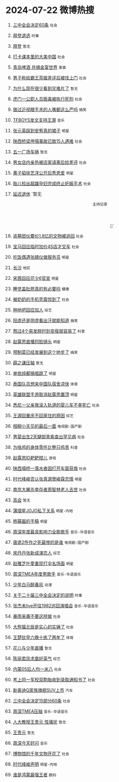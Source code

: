 # 2024-07-22 微博热搜 
1. [三中全会决定60条](https://m.weibo.cn/search?containerid=100103type%3D1%26t%3D10%26q%3D%23%E4%B8%89%E4%B8%AD%E5%85%A8%E4%BC%9A%E5%86%B3%E5%AE%9A60%E6%9D%A1%23&stream_entry_id=51&isnewpage=1&extparam=seat%3D1%26filter_type%3Drealtimehot%26stream_entry_id%3D51%26c_type%3D51%26pos%3D0%26q%3D%2523%25E4%25B8%2589%25E4%25B8%25AD%25E5%2585%25A8%25E4%25BC%259A%25E5%2586%25B3%25E5%25AE%259A60%25E6%259D%25A1%2523%26cate%3D10103%26dgr%3D0%26display_time%3D1721586585%26pre_seqid%3D1721586585381023765125) `社会` 

2. [拜登退选](https://m.weibo.cn/search?containerid=100103type%3D1%26t%3D10%26q%3D%23%E6%8B%9C%E7%99%BB%E9%80%80%E9%80%89%23&stream_entry_id=31&isnewpage=1&extparam=seat%3D1%26stream_entry_id%3D31%26dgr%3D0%26pos%3D0%26band_rank%3D1%26filter_type%3Drealtimehot%26realpos%3D1%26c_type%3D31%26flag%3D1%26lcate%3D5001%26cate%3D5001%26q%3D%2523%25E6%258B%259C%25E7%2599%25BB%25E9%2580%2580%25E9%2580%2589%2523%26display_time%3D1721586585%26pre_seqid%3D1721586585381023765125) `时事` 

3. [拜登](https://m.weibo.cn/search?containerid=100103type%3D1%26t%3D10%26q%3D%E6%8B%9C%E7%99%BB&stream_entry_id=31&isnewpage=1&extparam=seat%3D1%26stream_entry_id%3D31%26dgr%3D0%26pos%3D1%26band_rank%3D2%26filter_type%3Drealtimehot%26realpos%3D2%26c_type%3D31%26flag%3D1%26lcate%3D5001%26cate%3D5001%26q%3D%25E6%258B%259C%25E7%2599%25BB%26display_time%3D1721586585%26pre_seqid%3D1721586585381023765125) `暂无` 

4. [打卡课本里的大美中国](https://m.weibo.cn/search?containerid=100103type%3D1%26t%3D10%26q%3D%23%E6%89%93%E5%8D%A1%E8%AF%BE%E6%9C%AC%E9%87%8C%E7%9A%84%E5%A4%A7%E7%BE%8E%E4%B8%AD%E5%9B%BD%23&stream_entry_id=31&isnewpage=1&extparam=seat%3D1%26stream_entry_id%3D31%26dgr%3D0%26pos%3D2%26band_rank%3D3%26filter_type%3Drealtimehot%26realpos%3D3%26c_type%3D31%26flag%3D0%26lcate%3D5001%26cate%3D5001%26q%3D%2523%25E6%2589%2593%25E5%258D%25A1%25E8%25AF%25BE%25E6%259C%25AC%25E9%2587%258C%25E7%259A%2584%25E5%25A4%25A7%25E7%25BE%258E%25E4%25B8%25AD%25E5%259B%25BD%2523%26display_time%3D1721586585%26pre_seqid%3D1721586585381023765125) `社会` 

5. [青岛啤酒 共摘金宴世界](https://m.weibo.cn/search?containerid=100103type%3D1%26t%3D10%26q%3D%23%E9%9D%92%E5%B2%9B%E5%95%A4%E9%85%92+%E5%85%B1%E6%91%98%E9%87%91%E5%AE%B4%E4%B8%96%E7%95%8C%23&stream_entry_id=31&isnewpage=1&extparam=seat%3D1%26stream_entry_id%3D31%26dgr%3D0%26pos%3D3%26adid%3D246624%26band_rank%3D4%26filter_type%3Drealtimehot%26q%3D%2523%25E9%259D%2592%25E5%25B2%259B%25E5%2595%25A4%25E9%2585%2592%2520%25E5%2585%25B1%25E6%2591%2598%25E9%2587%2591%25E5%25AE%25B4%25E4%25B8%2596%25E7%2595%258C%2523%26is_ad_pos%3D1%26topic_ad%3D1%26lcate%3D5001%26cate%3D5001%26c_type%3D31%26display_time%3D1721586585%26pre_seqid%3D1721586585381023765125) `美食` 

6. [男子称给霸王茶姬差评后被找上门](https://m.weibo.cn/search?containerid=100103type%3D1%26t%3D10%26q%3D%23%E7%94%B7%E5%AD%90%E7%A7%B0%E7%BB%99%E9%9C%B8%E7%8E%8B%E8%8C%B6%E5%A7%AC%E5%B7%AE%E8%AF%84%E5%90%8E%E8%A2%AB%E6%89%BE%E4%B8%8A%E9%97%A8%23&stream_entry_id=31&isnewpage=1&extparam=seat%3D1%26stream_entry_id%3D31%26dgr%3D0%26pos%3D4%26band_rank%3D4%26filter_type%3Drealtimehot%26realpos%3D4%26c_type%3D31%26flag%3D1%26lcate%3D5001%26cate%3D5001%26q%3D%2523%25E7%2594%25B7%25E5%25AD%2590%25E7%25A7%25B0%25E7%25BB%2599%25E9%259C%25B8%25E7%258E%258B%25E8%258C%25B6%25E5%25A7%25AC%25E5%25B7%25AE%25E8%25AF%2584%25E5%2590%258E%25E8%25A2%25AB%25E6%2589%25BE%25E4%25B8%258A%25E9%2597%25A8%2523%26display_time%3D1721586585%26pre_seqid%3D1721586585381023765125) `社会` 

7. [为什么现在很少看到灾难片了](https://m.weibo.cn/search?containerid=100103type%3D1%26t%3D10%26q%3D%E4%B8%BA%E4%BB%80%E4%B9%88%E7%8E%B0%E5%9C%A8%E5%BE%88%E5%B0%91%E7%9C%8B%E5%88%B0%E7%81%BE%E9%9A%BE%E7%89%87%E4%BA%86&stream_entry_id=31&isnewpage=1&extparam=seat%3D1%26stream_entry_id%3D31%26dgr%3D0%26pos%3D5%26band_rank%3D5%26filter_type%3Drealtimehot%26realpos%3D5%26c_type%3D31%26flag%3D2%26lcate%3D5001%26cate%3D5001%26q%3D%25E4%25B8%25BA%25E4%25BB%2580%25E4%25B9%2588%25E7%258E%25B0%25E5%259C%25A8%25E5%25BE%2588%25E5%25B0%2591%25E7%259C%258B%25E5%2588%25B0%25E7%2581%25BE%25E9%259A%25BE%25E7%2589%2587%25E4%25BA%2586%26display_time%3D1721586585%26pre_seqid%3D1721586585381023765125) `暂无` 

8. [虎门一公职人员贩毒被执行死刑](https://m.weibo.cn/search?containerid=100103type%3D1%26t%3D10%26q%3D%23%E8%99%8E%E9%97%A8%E4%B8%80%E5%85%AC%E8%81%8C%E4%BA%BA%E5%91%98%E8%B4%A9%E6%AF%92%E8%A2%AB%E6%89%A7%E8%A1%8C%E6%AD%BB%E5%88%91%23&stream_entry_id=31&isnewpage=1&extparam=seat%3D1%26stream_entry_id%3D31%26dgr%3D0%26pos%3D6%26band_rank%3D6%26filter_type%3Drealtimehot%26realpos%3D6%26c_type%3D31%26flag%3D0%26lcate%3D5001%26cate%3D5001%26q%3D%2523%25E8%2599%258E%25E9%2597%25A8%25E4%25B8%2580%25E5%2585%25AC%25E8%2581%258C%25E4%25BA%25BA%25E5%2591%2598%25E8%25B4%25A9%25E6%25AF%2592%25E8%25A2%25AB%25E6%2589%25A7%25E8%25A1%258C%25E6%25AD%25BB%25E5%2588%2591%2523%26display_time%3D1721586585%26pre_seqid%3D1721586585381023765125) `社会` 

9. [做过近视眼手术的人嘴都这么严吗](https://m.weibo.cn/search?containerid=100103type%3D1%26t%3D10%26q%3D%23%E5%81%9A%E8%BF%87%E8%BF%91%E8%A7%86%E7%9C%BC%E6%89%8B%E6%9C%AF%E7%9A%84%E4%BA%BA%E5%98%B4%E9%83%BD%E8%BF%99%E4%B9%88%E4%B8%A5%E5%90%97%23&stream_entry_id=31&isnewpage=1&extparam=seat%3D1%26stream_entry_id%3D31%26dgr%3D0%26pos%3D7%26band_rank%3D7%26filter_type%3Drealtimehot%26realpos%3D7%26c_type%3D31%26flag%3D0%26lcate%3D5001%26cate%3D5001%26q%3D%2523%25E5%2581%259A%25E8%25BF%2587%25E8%25BF%2591%25E8%25A7%2586%25E7%259C%25BC%25E6%2589%258B%25E6%259C%25AF%25E7%259A%2584%25E4%25BA%25BA%25E5%2598%25B4%25E9%2583%25BD%25E8%25BF%2599%25E4%25B9%2588%25E4%25B8%25A5%25E5%2590%2597%2523%26display_time%3D1721586585%26pre_seqid%3D1721586585381023765125) `搞笑` 

10. [TFBOYS发文支持王源](https://m.weibo.cn/search?containerid=100103type%3D1%26t%3D10%26q%3D%23TFBOYS%E5%8F%91%E6%96%87%E6%94%AF%E6%8C%81%E7%8E%8B%E6%BA%90%23&stream_entry_id=31&isnewpage=1&extparam=seat%3D1%26stream_entry_id%3D31%26dgr%3D0%26pos%3D8%26band_rank%3D8%26filter_type%3Drealtimehot%26realpos%3D8%26c_type%3D31%26flag%3D0%26lcate%3D5001%26cate%3D5001%26q%3D%2523TFBOYS%25E5%258F%2591%25E6%2596%2587%25E6%2594%25AF%25E6%258C%2581%25E7%258E%258B%25E6%25BA%2590%2523%26display_time%3D1721586585%26pre_seqid%3D1721586585381023765125) `音乐` 

11. [张元英踩到安宥真的裙子](https://m.weibo.cn/search?containerid=100103type%3D1%26t%3D10%26q%3D%23%E5%BC%A0%E5%85%83%E8%8B%B1%E8%B8%A9%E5%88%B0%E5%AE%89%E5%AE%A5%E7%9C%9F%E7%9A%84%E8%A3%99%E5%AD%90%23&stream_entry_id=31&isnewpage=1&extparam=seat%3D1%26stream_entry_id%3D31%26dgr%3D0%26pos%3D9%26band_rank%3D9%26filter_type%3Drealtimehot%26realpos%3D9%26c_type%3D31%26flag%3D0%26lcate%3D5001%26cate%3D5001%26q%3D%2523%25E5%25BC%25A0%25E5%2585%2583%25E8%258B%25B1%25E8%25B8%25A9%25E5%2588%25B0%25E5%25AE%2589%25E5%25AE%25A5%25E7%259C%259F%25E7%259A%2584%25E8%25A3%2599%25E5%25AD%2590%2523%26display_time%3D1721586585%26pre_seqid%3D1721586585381023765125) `明星` 

12. [陕西桥梁垮塌事故已致15人遇难](https://m.weibo.cn/search?containerid=100103type%3D1%26t%3D10%26q%3D%23%E9%99%95%E8%A5%BF%E6%A1%A5%E6%A2%81%E5%9E%AE%E5%A1%8C%E4%BA%8B%E6%95%85%E5%B7%B2%E8%87%B415%E4%BA%BA%E9%81%87%E9%9A%BE%23&stream_entry_id=31&isnewpage=1&extparam=seat%3D1%26stream_entry_id%3D31%26dgr%3D0%26pos%3D10%26band_rank%3D10%26filter_type%3Drealtimehot%26realpos%3D10%26c_type%3D31%26flag%3D0%26lcate%3D5001%26cate%3D5001%26q%3D%2523%25E9%2599%2595%25E8%25A5%25BF%25E6%25A1%25A5%25E6%25A2%2581%25E5%259E%25AE%25E5%25A1%258C%25E4%25BA%258B%25E6%2595%2585%25E5%25B7%25B2%25E8%2587%25B415%25E4%25BA%25BA%25E9%2581%2587%25E9%259A%25BE%2523%26display_time%3D1721586585%26pre_seqid%3D1721586585381023765125) `社会` 

13. [五一广场车祸](https://m.weibo.cn/search?containerid=100103type%3D1%26t%3D10%26q%3D%23%E4%BA%94%E4%B8%80%E5%B9%BF%E5%9C%BA%E8%BD%A6%E7%A5%B8%23&stream_entry_id=31&isnewpage=1&extparam=seat%3D1%26stream_entry_id%3D31%26dgr%3D0%26pos%3D11%26band_rank%3D11%26filter_type%3Drealtimehot%26realpos%3D11%26c_type%3D31%26flag%3D2%26lcate%3D5001%26cate%3D5001%26q%3D%2523%25E4%25BA%2594%25E4%25B8%2580%25E5%25B9%25BF%25E5%259C%25BA%25E8%25BD%25A6%25E7%25A5%25B8%2523%26display_time%3D1721586585%26pre_seqid%3D1721586585381023765125) `暂无` 

14. [男女店内亲热被店家请离后给差评](https://m.weibo.cn/search?containerid=100103type%3D1%26t%3D10%26q%3D%23%E7%94%B7%E5%A5%B3%E5%BA%97%E5%86%85%E4%BA%B2%E7%83%AD%E8%A2%AB%E5%BA%97%E5%AE%B6%E8%AF%B7%E7%A6%BB%E5%90%8E%E7%BB%99%E5%B7%AE%E8%AF%84%23&stream_entry_id=31&isnewpage=1&extparam=seat%3D1%26stream_entry_id%3D31%26dgr%3D0%26pos%3D12%26band_rank%3D12%26filter_type%3Drealtimehot%26realpos%3D12%26c_type%3D31%26flag%3D0%26lcate%3D5001%26cate%3D5001%26q%3D%2523%25E7%2594%25B7%25E5%25A5%25B3%25E5%25BA%2597%25E5%2586%2585%25E4%25BA%25B2%25E7%2583%25AD%25E8%25A2%25AB%25E5%25BA%2597%25E5%25AE%25B6%25E8%25AF%25B7%25E7%25A6%25BB%25E5%2590%258E%25E7%25BB%2599%25E5%25B7%25AE%25E8%25AF%2584%2523%26display_time%3D1721586585%26pre_seqid%3D1721586585381023765125) `社会` 

15. [黄子韬徐艺洋公开后秀恩爱](https://m.weibo.cn/search?containerid=100103type%3D1%26t%3D10%26q%3D%23%E9%BB%84%E5%AD%90%E9%9F%AC%E5%BE%90%E8%89%BA%E6%B4%8B%E5%85%AC%E5%BC%80%E5%90%8E%E7%A7%80%E6%81%A9%E7%88%B1%23&stream_entry_id=31&isnewpage=1&extparam=seat%3D1%26stream_entry_id%3D31%26dgr%3D0%26pos%3D13%26band_rank%3D13%26filter_type%3Drealtimehot%26realpos%3D13%26c_type%3D31%26flag%3D2%26lcate%3D5001%26cate%3D5001%26q%3D%2523%25E9%25BB%2584%25E5%25AD%2590%25E9%259F%25AC%25E5%25BE%2590%25E8%2589%25BA%25E6%25B4%258B%25E5%2585%25AC%25E5%25BC%2580%25E5%2590%258E%25E7%25A7%2580%25E6%2581%25A9%25E7%2588%25B1%2523%26display_time%3D1721586585%26pre_seqid%3D1721586585381023765125) `明星` 

16. [胎儿检出超雄孕妇完成终止妊娠手术](https://m.weibo.cn/search?containerid=100103type%3D1%26t%3D10%26q%3D%23%E8%83%8E%E5%84%BF%E6%A3%80%E5%87%BA%E8%B6%85%E9%9B%84%E5%AD%95%E5%A6%87%E5%AE%8C%E6%88%90%E7%BB%88%E6%AD%A2%E5%A6%8A%E5%A8%A0%E6%89%8B%E6%9C%AF%23&stream_entry_id=31&isnewpage=1&extparam=seat%3D1%26stream_entry_id%3D31%26dgr%3D0%26pos%3D14%26band_rank%3D14%26filter_type%3Drealtimehot%26realpos%3D14%26c_type%3D31%26flag%3D0%26lcate%3D5001%26cate%3D5001%26q%3D%2523%25E8%2583%258E%25E5%2584%25BF%25E6%25A3%2580%25E5%2587%25BA%25E8%25B6%2585%25E9%259B%2584%25E5%25AD%2595%25E5%25A6%2587%25E5%25AE%258C%25E6%2588%2590%25E7%25BB%2588%25E6%25AD%25A2%25E5%25A6%258A%25E5%25A8%25A0%25E6%2589%258B%25E6%259C%25AF%2523%26display_time%3D1721586585%26pre_seqid%3D1721586585381023765125) `社会` 

17. [延迟退休](https://m.weibo.cn/search?containerid=100103type%3D1%26t%3D10%26q%3D%E5%BB%B6%E8%BF%9F%E9%80%80%E4%BC%91&stream_entry_id=31&isnewpage=1&extparam=seat%3D1%26stream_entry_id%3D31%26dgr%3D0%26pos%3D15%26band_rank%3D15%26filter_type%3Drealtimehot%26realpos%3D15%26c_type%3D31%26flag%3D0%26lcate%3D5001%26cate%3D5001%26q%3D%25E5%25BB%25B6%25E8%25BF%259F%25E9%2580%2580%25E4%25BC%2591%26display_time%3D1721586585%26pre_seqid%3D1721586585381023765125) `暂无
                                    
                                                        
                                            主持记录
                        
                                                    
                        
                        
                                                    ` 

18. [盗墓团伙要价1.8亿的文物被追回](https://m.weibo.cn/search?containerid=100103type%3D1%26t%3D10%26q%3D%23%E7%9B%97%E5%A2%93%E5%9B%A2%E4%BC%99%E8%A6%81%E4%BB%B71.8%E4%BA%BF%E7%9A%84%E6%96%87%E7%89%A9%E8%A2%AB%E8%BF%BD%E5%9B%9E%23&stream_entry_id=31&isnewpage=1&extparam=seat%3D1%26stream_entry_id%3D31%26dgr%3D0%26pos%3D16%26band_rank%3D16%26filter_type%3Drealtimehot%26realpos%3D16%26c_type%3D31%26flag%3D0%26lcate%3D5001%26cate%3D5001%26q%3D%2523%25E7%259B%2597%25E5%25A2%2593%25E5%259B%25A2%25E4%25BC%2599%25E8%25A6%2581%25E4%25BB%25B71.8%25E4%25BA%25BF%25E7%259A%2584%25E6%2596%2587%25E7%2589%25A9%25E8%25A2%25AB%25E8%25BF%25BD%25E5%259B%259E%2523%26display_time%3D1721586585%26pre_seqid%3D1721586585381023765125) `社会` 

19. [宝马回应临时加价4S店才交车](https://m.weibo.cn/search?containerid=100103type%3D1%26t%3D10%26q%3D%23%E5%AE%9D%E9%A9%AC%E5%9B%9E%E5%BA%94%E4%B8%B4%E6%97%B6%E5%8A%A0%E4%BB%B74S%E5%BA%97%E6%89%8D%E4%BA%A4%E8%BD%A6%23&stream_entry_id=31&isnewpage=1&extparam=seat%3D1%26stream_entry_id%3D31%26dgr%3D0%26pos%3D17%26band_rank%3D17%26filter_type%3Drealtimehot%26realpos%3D17%26c_type%3D31%26flag%3D0%26lcate%3D5001%26cate%3D5001%26q%3D%2523%25E5%25AE%259D%25E9%25A9%25AC%25E5%259B%259E%25E5%25BA%2594%25E4%25B8%25B4%25E6%2597%25B6%25E5%258A%25A0%25E4%25BB%25B74S%25E5%25BA%2597%25E6%2589%258D%25E4%25BA%25A4%25E8%25BD%25A6%2523%26display_time%3D1721586585%26pre_seqid%3D1721586585381023765125) `社会` 

20. [吃饭偶遇张婧仪做服务员](https://m.weibo.cn/search?containerid=100103type%3D1%26t%3D10%26q%3D%23%E5%90%83%E9%A5%AD%E5%81%B6%E9%81%87%E5%BC%A0%E5%A9%A7%E4%BB%AA%E5%81%9A%E6%9C%8D%E5%8A%A1%E5%91%98%23&stream_entry_id=31&isnewpage=1&extparam=seat%3D1%26stream_entry_id%3D31%26dgr%3D0%26pos%3D18%26band_rank%3D18%26filter_type%3Drealtimehot%26realpos%3D18%26c_type%3D31%26flag%3D0%26lcate%3D5001%26cate%3D5001%26q%3D%2523%25E5%2590%2583%25E9%25A5%25AD%25E5%2581%25B6%25E9%2581%2587%25E5%25BC%25A0%25E5%25A9%25A7%25E4%25BB%25AA%25E5%2581%259A%25E6%259C%258D%25E5%258A%25A1%25E5%2591%2598%2523%26display_time%3D1721586585%26pre_seqid%3D1721586585381023765125) `明星` 

21. [长沙](https://m.weibo.cn/search?containerid=100103type%3D1%26t%3D10%26q%3D%E9%95%BF%E6%B2%99&stream_entry_id=31&isnewpage=1&extparam=seat%3D1%26stream_entry_id%3D31%26dgr%3D0%26pos%3D19%26band_rank%3D19%26filter_type%3Drealtimehot%26realpos%3D19%26c_type%3D31%26flag%3D0%26lcate%3D5001%26cate%3D5001%26q%3D%25E9%2595%25BF%25E6%25B2%2599%26display_time%3D1721586585%26pre_seqid%3D1721586585381023765125) `地区` 

22. [宋茜回应花少6官宣](https://m.weibo.cn/search?containerid=100103type%3D1%26t%3D10%26q%3D%23%E5%AE%8B%E8%8C%9C%E5%9B%9E%E5%BA%94%E8%8A%B1%E5%B0%916%E5%AE%98%E5%AE%A3%23&stream_entry_id=31&isnewpage=1&extparam=seat%3D1%26stream_entry_id%3D31%26dgr%3D0%26pos%3D20%26band_rank%3D20%26filter_type%3Drealtimehot%26realpos%3D20%26c_type%3D31%26flag%3D1%26lcate%3D5001%26cate%3D5001%26q%3D%2523%25E5%25AE%258B%25E8%258C%259C%25E5%259B%259E%25E5%25BA%2594%25E8%258A%25B1%25E5%25B0%25916%25E5%25AE%2598%25E5%25AE%25A3%2523%26display_time%3D1721586585%26pre_seqid%3D1721586585381023765125) `明星` 

23. [睡觉盖肚脐真的有必要吗](https://m.weibo.cn/search?containerid=100103type%3D1%26t%3D10%26q%3D%23%E7%9D%A1%E8%A7%89%E7%9B%96%E8%82%9A%E8%84%90%E7%9C%9F%E7%9A%84%E6%9C%89%E5%BF%85%E8%A6%81%E5%90%97%23&stream_entry_id=31&isnewpage=1&extparam=seat%3D1%26stream_entry_id%3D31%26dgr%3D0%26pos%3D21%26band_rank%3D21%26filter_type%3Drealtimehot%26realpos%3D21%26c_type%3D31%26flag%3D1%26lcate%3D5001%26cate%3D5001%26q%3D%2523%25E7%259D%25A1%25E8%25A7%2589%25E7%259B%2596%25E8%2582%259A%25E8%2584%2590%25E7%259C%259F%25E7%259A%2584%25E6%259C%2589%25E5%25BF%2585%25E8%25A6%2581%25E5%2590%2597%2523%26display_time%3D1721586585%26pre_seqid%3D1721586585381023765125) `健康` 

24. [被奶奶的手机壳震惊到了](https://m.weibo.cn/search?containerid=100103type%3D1%26t%3D10%26q%3D%23%E8%A2%AB%E5%A5%B6%E5%A5%B6%E7%9A%84%E6%89%8B%E6%9C%BA%E5%A3%B3%E9%9C%87%E6%83%8A%E5%88%B0%E4%BA%86%23&stream_entry_id=31&isnewpage=1&extparam=seat%3D1%26stream_entry_id%3D31%26dgr%3D0%26pos%3D22%26band_rank%3D22%26filter_type%3Drealtimehot%26realpos%3D22%26c_type%3D31%26flag%3D0%26lcate%3D5001%26cate%3D5001%26q%3D%2523%25E8%25A2%25AB%25E5%25A5%25B6%25E5%25A5%25B6%25E7%259A%2584%25E6%2589%258B%25E6%259C%25BA%25E5%25A3%25B3%25E9%259C%2587%25E6%2583%258A%25E5%2588%25B0%25E4%25BA%2586%2523%26display_time%3D1721586585%26pre_seqid%3D1721586585381023765125) `社会` 

25. [种地吧回应加人](https://m.weibo.cn/search?containerid=100103type%3D1%26t%3D10%26q%3D%23%E7%A7%8D%E5%9C%B0%E5%90%A7%E5%9B%9E%E5%BA%94%E5%8A%A0%E4%BA%BA%23&stream_entry_id=31&isnewpage=1&extparam=seat%3D1%26stream_entry_id%3D31%26dgr%3D0%26pos%3D23%26band_rank%3D23%26filter_type%3Drealtimehot%26realpos%3D23%26c_type%3D31%26flag%3D0%26lcate%3D5001%26cate%3D5001%26q%3D%2523%25E7%25A7%258D%25E5%259C%25B0%25E5%2590%25A7%25E5%259B%259E%25E5%25BA%2594%25E5%258A%25A0%25E4%25BA%25BA%2523%26display_time%3D1721586585%26pre_seqid%3D1721586585381023765125) `综艺` 

26. [阳虚还是阴虚看出汗就能知道](https://m.weibo.cn/search?containerid=100103type%3D1%26t%3D10%26q%3D%23%E9%98%B3%E8%99%9A%E8%BF%98%E6%98%AF%E9%98%B4%E8%99%9A%E7%9C%8B%E5%87%BA%E6%B1%97%E5%B0%B1%E8%83%BD%E7%9F%A5%E9%81%93%23&stream_entry_id=31&isnewpage=1&extparam=seat%3D1%26stream_entry_id%3D31%26dgr%3D0%26pos%3D24%26band_rank%3D24%26filter_type%3Drealtimehot%26realpos%3D24%26c_type%3D31%26flag%3D0%26lcate%3D5001%26cate%3D5001%26q%3D%2523%25E9%2598%25B3%25E8%2599%259A%25E8%25BF%2598%25E6%2598%25AF%25E9%2598%25B4%25E8%2599%259A%25E7%259C%258B%25E5%2587%25BA%25E6%25B1%2597%25E5%25B0%25B1%25E8%2583%25BD%25E7%259F%25A5%25E9%2581%2593%2523%26display_time%3D1721586585%26pre_seqid%3D1721586585381023765125) `搞笑` 

27. [熬过4个易发胖时刻变瘦就容易了](https://m.weibo.cn/search?containerid=100103type%3D1%26t%3D10%26q%3D%23%E7%86%AC%E8%BF%874%E4%B8%AA%E6%98%93%E5%8F%91%E8%83%96%E6%97%B6%E5%88%BB%E5%8F%98%E7%98%A6%E5%B0%B1%E5%AE%B9%E6%98%93%E4%BA%86%23&stream_entry_id=31&isnewpage=1&extparam=seat%3D1%26stream_entry_id%3D31%26dgr%3D0%26pos%3D25%26band_rank%3D25%26filter_type%3Drealtimehot%26realpos%3D25%26c_type%3D31%26flag%3D0%26lcate%3D5001%26cate%3D5001%26q%3D%2523%25E7%2586%25AC%25E8%25BF%25874%25E4%25B8%25AA%25E6%2598%2593%25E5%258F%2591%25E8%2583%2596%25E6%2597%25B6%25E5%2588%25BB%25E5%258F%2598%25E7%2598%25A6%25E5%25B0%25B1%25E5%25AE%25B9%25E6%2598%2593%25E4%25BA%2586%2523%26display_time%3D1721586585%26pre_seqid%3D1721586585381023765125) `科普` 

28. [赵露思直播怼脸镜头](https://m.weibo.cn/search?containerid=100103type%3D1%26t%3D10%26q%3D%23%E8%B5%B5%E9%9C%B2%E6%80%9D%E7%9B%B4%E6%92%AD%E6%80%BC%E8%84%B8%E9%95%9C%E5%A4%B4%23&stream_entry_id=31&isnewpage=1&extparam=seat%3D1%26stream_entry_id%3D31%26dgr%3D0%26pos%3D26%26band_rank%3D26%26filter_type%3Drealtimehot%26realpos%3D26%26c_type%3D31%26flag%3D0%26lcate%3D5001%26cate%3D5001%26q%3D%2523%25E8%25B5%25B5%25E9%259C%25B2%25E6%2580%259D%25E7%259B%25B4%25E6%2592%25AD%25E6%2580%25BC%25E8%2584%25B8%25E9%2595%259C%25E5%25A4%25B4%2523%26display_time%3D1721586585%26pre_seqid%3D1721586585381023765125) `明星` 

29. [预制菜已经发展到这个地步了](https://m.weibo.cn/search?containerid=100103type%3D1%26t%3D10%26q%3D%23%E9%A2%84%E5%88%B6%E8%8F%9C%E5%B7%B2%E7%BB%8F%E5%8F%91%E5%B1%95%E5%88%B0%E8%BF%99%E4%B8%AA%E5%9C%B0%E6%AD%A5%E4%BA%86%23&stream_entry_id=31&isnewpage=1&extparam=seat%3D1%26stream_entry_id%3D31%26dgr%3D0%26pos%3D27%26band_rank%3D27%26filter_type%3Drealtimehot%26realpos%3D27%26c_type%3D31%26flag%3D0%26lcate%3D5001%26cate%3D5001%26q%3D%2523%25E9%25A2%2584%25E5%2588%25B6%25E8%258F%259C%25E5%25B7%25B2%25E7%25BB%258F%25E5%258F%2591%25E5%25B1%2595%25E5%2588%25B0%25E8%25BF%2599%25E4%25B8%25AA%25E5%259C%25B0%25E6%25AD%25A5%25E4%25BA%2586%2523%26display_time%3D1721586585%26pre_seqid%3D1721586585381023765125) `搞笑` 

30. [薛之谦压轴](https://m.weibo.cn/search?containerid=100103type%3D1%26t%3D10%26q%3D%E8%96%9B%E4%B9%8B%E8%B0%A6%E5%8E%8B%E8%BD%B4&stream_entry_id=31&isnewpage=1&extparam=seat%3D1%26stream_entry_id%3D31%26dgr%3D0%26pos%3D28%26band_rank%3D28%26filter_type%3Drealtimehot%26realpos%3D28%26c_type%3D31%26flag%3D0%26lcate%3D5001%26cate%3D5001%26q%3D%25E8%2596%259B%25E4%25B9%258B%25E8%25B0%25A6%25E5%258E%258B%25E8%25BD%25B4%26display_time%3D1721586585%26pre_seqid%3D1721586585381023765125) `暂无` 

31. [单依纯都搞唱跳了](https://m.weibo.cn/search?containerid=100103type%3D1%26t%3D10%26q%3D%23%E5%8D%95%E4%BE%9D%E7%BA%AF%E9%83%BD%E6%90%9E%E5%94%B1%E8%B7%B3%E4%BA%86%23&stream_entry_id=31&isnewpage=1&extparam=seat%3D1%26stream_entry_id%3D31%26dgr%3D0%26pos%3D29%26band_rank%3D29%26filter_type%3Drealtimehot%26realpos%3D29%26c_type%3D31%26flag%3D0%26lcate%3D5001%26cate%3D5001%26q%3D%2523%25E5%258D%2595%25E4%25BE%259D%25E7%25BA%25AF%25E9%2583%25BD%25E6%2590%259E%25E5%2594%25B1%25E8%25B7%25B3%25E4%25BA%2586%2523%26display_time%3D1721586585%26pre_seqid%3D1721586585381023765125) `明星` 

32. [泰国队员想来中国队宿舍凉快](https://m.weibo.cn/search?containerid=100103type%3D1%26t%3D10%26q%3D%23%E6%B3%B0%E5%9B%BD%E9%98%9F%E5%91%98%E6%83%B3%E6%9D%A5%E4%B8%AD%E5%9B%BD%E9%98%9F%E5%AE%BF%E8%88%8D%E5%87%89%E5%BF%AB%23&stream_entry_id=31&isnewpage=1&extparam=seat%3D1%26stream_entry_id%3D31%26dgr%3D0%26pos%3D30%26band_rank%3D30%26filter_type%3Drealtimehot%26realpos%3D30%26c_type%3D31%26flag%3D0%26lcate%3D5001%26cate%3D5001%26q%3D%2523%25E6%25B3%25B0%25E5%259B%25BD%25E9%2598%259F%25E5%2591%2598%25E6%2583%25B3%25E6%259D%25A5%25E4%25B8%25AD%25E5%259B%25BD%25E9%2598%259F%25E5%25AE%25BF%25E8%2588%258D%25E5%2587%2589%25E5%25BF%25AB%2523%26display_time%3D1721586585%26pre_seqid%3D1721586585381023765125) `体育` 

33. [英雄联盟手游取消赵露思置顶](https://m.weibo.cn/search?containerid=100103type%3D1%26t%3D10%26q%3D%23%E8%8B%B1%E9%9B%84%E8%81%94%E7%9B%9F%E6%89%8B%E6%B8%B8%E5%8F%96%E6%B6%88%E8%B5%B5%E9%9C%B2%E6%80%9D%E7%BD%AE%E9%A1%B6%23&stream_entry_id=31&isnewpage=1&extparam=seat%3D1%26stream_entry_id%3D31%26dgr%3D0%26pos%3D31%26band_rank%3D31%26filter_type%3Drealtimehot%26realpos%3D31%26c_type%3D31%26flag%3D0%26lcate%3D5001%26cate%3D5001%26q%3D%2523%25E8%258B%25B1%25E9%259B%2584%25E8%2581%2594%25E7%259B%259F%25E6%2589%258B%25E6%25B8%25B8%25E5%258F%2596%25E6%25B6%2588%25E8%25B5%25B5%25E9%259C%25B2%25E6%2580%259D%25E7%25BD%25AE%25E9%25A1%25B6%2523%26display_time%3D1721586585%26pre_seqid%3D1721586585381023765125) `明星` 

34. [悉尼一父亲救滚入轨道的婴儿车不幸死亡](https://m.weibo.cn/search?containerid=100103type%3D1%26t%3D10%26q%3D%23%E6%82%89%E5%B0%BC%E4%B8%80%E7%88%B6%E4%BA%B2%E6%95%91%E6%BB%9A%E5%85%A5%E8%BD%A8%E9%81%93%E7%9A%84%E5%A9%B4%E5%84%BF%E8%BD%A6%E4%B8%8D%E5%B9%B8%E6%AD%BB%E4%BA%A1%23&stream_entry_id=31&isnewpage=1&extparam=seat%3D1%26stream_entry_id%3D31%26dgr%3D0%26pos%3D32%26band_rank%3D32%26filter_type%3Drealtimehot%26realpos%3D32%26c_type%3D31%26flag%3D0%26lcate%3D5001%26cate%3D5001%26q%3D%2523%25E6%2582%2589%25E5%25B0%25BC%25E4%25B8%2580%25E7%2588%25B6%25E4%25BA%25B2%25E6%2595%2591%25E6%25BB%259A%25E5%2585%25A5%25E8%25BD%25A8%25E9%2581%2593%25E7%259A%2584%25E5%25A9%25B4%25E5%2584%25BF%25E8%25BD%25A6%25E4%25B8%258D%25E5%25B9%25B8%25E6%25AD%25BB%25E4%25BA%25A1%2523%26display_time%3D1721586585%26pre_seqid%3D1721586585381023765125) `社会` 

35. [王源回重庆不回家住的原因](https://m.weibo.cn/search?containerid=100103type%3D1%26t%3D10%26q%3D%23%E7%8E%8B%E6%BA%90%E5%9B%9E%E9%87%8D%E5%BA%86%E4%B8%8D%E5%9B%9E%E5%AE%B6%E4%BD%8F%E7%9A%84%E5%8E%9F%E5%9B%A0%23&stream_entry_id=31&isnewpage=1&extparam=seat%3D1%26stream_entry_id%3D31%26dgr%3D0%26pos%3D33%26band_rank%3D33%26filter_type%3Drealtimehot%26realpos%3D33%26c_type%3D31%26flag%3D0%26lcate%3D5001%26cate%3D5001%26q%3D%2523%25E7%258E%258B%25E6%25BA%2590%25E5%259B%259E%25E9%2587%258D%25E5%25BA%2586%25E4%25B8%258D%25E5%259B%259E%25E5%25AE%25B6%25E4%25BD%258F%25E7%259A%2584%25E5%258E%259F%25E5%259B%25A0%2523%26display_time%3D1721586585%26pre_seqid%3D1721586585381023765125) `综艺` 

36. [相柳小夭见的最后一面](https://m.weibo.cn/search?containerid=100103type%3D1%26t%3D10%26q%3D%23%E7%9B%B8%E6%9F%B3%E5%B0%8F%E5%A4%AD%E8%A7%81%E7%9A%84%E6%9C%80%E5%90%8E%E4%B8%80%E9%9D%A2%23&stream_entry_id=31&isnewpage=1&extparam=seat%3D1%26stream_entry_id%3D31%26dgr%3D0%26pos%3D34%26band_rank%3D34%26filter_type%3Drealtimehot%26realpos%3D34%26c_type%3D31%26flag%3D0%26lcate%3D5001%26cate%3D5001%26q%3D%2523%25E7%259B%25B8%25E6%259F%25B3%25E5%25B0%258F%25E5%25A4%25AD%25E8%25A7%2581%25E7%259A%2584%25E6%259C%2580%25E5%2590%258E%25E4%25B8%2580%25E9%259D%25A2%2523%26display_time%3D1721586585%26pre_seqid%3D1721586585381023765125) `电视剧-国产剧` 

37. [男婴出生2天腿部青紫查出罕见病](https://m.weibo.cn/search?containerid=100103type%3D1%26t%3D10%26q%3D%23%E7%94%B7%E5%A9%B4%E5%87%BA%E7%94%9F2%E5%A4%A9%E8%85%BF%E9%83%A8%E9%9D%92%E7%B4%AB%E6%9F%A5%E5%87%BA%E7%BD%95%E8%A7%81%E7%97%85%23&stream_entry_id=31&isnewpage=1&extparam=seat%3D1%26stream_entry_id%3D31%26dgr%3D0%26pos%3D35%26band_rank%3D35%26filter_type%3Drealtimehot%26realpos%3D35%26c_type%3D31%26flag%3D0%26lcate%3D5001%26cate%3D5001%26q%3D%2523%25E7%2594%25B7%25E5%25A9%25B4%25E5%2587%25BA%25E7%2594%259F2%25E5%25A4%25A9%25E8%2585%25BF%25E9%2583%25A8%25E9%259D%2592%25E7%25B4%25AB%25E6%259F%25A5%25E5%2587%25BA%25E7%25BD%2595%25E8%25A7%2581%25E7%2597%2585%2523%26display_time%3D1721586585%26pre_seqid%3D1721586585381023765125) `社会` 

38. [为啥鸡的身体零件比整只鸡贵](https://m.weibo.cn/search?containerid=100103type%3D1%26t%3D10%26q%3D%23%E4%B8%BA%E5%95%A5%E9%B8%A1%E7%9A%84%E8%BA%AB%E4%BD%93%E9%9B%B6%E4%BB%B6%E6%AF%94%E6%95%B4%E5%8F%AA%E9%B8%A1%E8%B4%B5%23&stream_entry_id=31&isnewpage=1&extparam=seat%3D1%26stream_entry_id%3D31%26dgr%3D0%26pos%3D36%26band_rank%3D36%26filter_type%3Drealtimehot%26realpos%3D36%26c_type%3D31%26flag%3D0%26lcate%3D5001%26cate%3D5001%26q%3D%2523%25E4%25B8%25BA%25E5%2595%25A5%25E9%25B8%25A1%25E7%259A%2584%25E8%25BA%25AB%25E4%25BD%2593%25E9%259B%25B6%25E4%25BB%25B6%25E6%25AF%2594%25E6%2595%25B4%25E5%258F%25AA%25E9%25B8%25A1%25E8%25B4%25B5%2523%26display_time%3D1721586585%26pre_seqid%3D1721586585381023765125) `科普` 

39. [赵露思ID耙耙柑儿](https://m.weibo.cn/search?containerid=100103type%3D1%26t%3D10%26q%3D%23%E8%B5%B5%E9%9C%B2%E6%80%9DID%E8%80%99%E8%80%99%E6%9F%91%E5%84%BF%23&stream_entry_id=31&isnewpage=1&extparam=seat%3D1%26stream_entry_id%3D31%26dgr%3D0%26pos%3D37%26band_rank%3D37%26filter_type%3Drealtimehot%26realpos%3D37%26c_type%3D31%26flag%3D0%26lcate%3D5001%26cate%3D5001%26q%3D%2523%25E8%25B5%25B5%25E9%259C%25B2%25E6%2580%259DID%25E8%2580%2599%25E8%2580%2599%25E6%259F%2591%25E5%2584%25BF%2523%26display_time%3D1721586585%26pre_seqid%3D1721586585381023765125) `游戏` 

40. [陕西塌桥一落水者因打开车窗获救](https://m.weibo.cn/search?containerid=100103type%3D1%26t%3D10%26q%3D%23%E9%99%95%E8%A5%BF%E5%A1%8C%E6%A1%A5%E4%B8%80%E8%90%BD%E6%B0%B4%E8%80%85%E5%9B%A0%E6%89%93%E5%BC%80%E8%BD%A6%E7%AA%97%E8%8E%B7%E6%95%91%23&stream_entry_id=31&isnewpage=1&extparam=seat%3D1%26stream_entry_id%3D31%26dgr%3D0%26pos%3D38%26band_rank%3D38%26filter_type%3Drealtimehot%26realpos%3D38%26c_type%3D31%26flag%3D0%26lcate%3D5001%26cate%3D5001%26q%3D%2523%25E9%2599%2595%25E8%25A5%25BF%25E5%25A1%258C%25E6%25A1%25A5%25E4%25B8%2580%25E8%2590%25BD%25E6%25B0%25B4%25E8%2580%2585%25E5%259B%25A0%25E6%2589%2593%25E5%25BC%2580%25E8%25BD%25A6%25E7%25AA%2597%25E8%258E%25B7%25E6%2595%2591%2523%26display_time%3D1721586585%26pre_seqid%3D1721586585381023765125) `社会` 

41. [时代峰峻否认张真源贺峻霖恋情](https://m.weibo.cn/search?containerid=100103type%3D1%26t%3D10%26q%3D%23%E6%97%B6%E4%BB%A3%E5%B3%B0%E5%B3%BB%E5%90%A6%E8%AE%A4%E5%BC%A0%E7%9C%9F%E6%BA%90%E8%B4%BA%E5%B3%BB%E9%9C%96%E6%81%8B%E6%83%85%23&stream_entry_id=31&isnewpage=1&extparam=seat%3D1%26stream_entry_id%3D31%26dgr%3D0%26pos%3D39%26band_rank%3D39%26filter_type%3Drealtimehot%26realpos%3D39%26c_type%3D31%26flag%3D0%26lcate%3D5001%26cate%3D5001%26q%3D%2523%25E6%2597%25B6%25E4%25BB%25A3%25E5%25B3%25B0%25E5%25B3%25BB%25E5%2590%25A6%25E8%25AE%25A4%25E5%25BC%25A0%25E7%259C%259F%25E6%25BA%2590%25E8%25B4%25BA%25E5%25B3%25BB%25E9%259C%2596%25E6%2581%258B%25E6%2583%2585%2523%26display_time%3D1721586585%26pre_seqid%3D1721586585381023765125) `明星` 

42. [南京大屠杀幸存者周智林老人去世](https://m.weibo.cn/search?containerid=100103type%3D1%26t%3D10%26q%3D%23%E5%8D%97%E4%BA%AC%E5%A4%A7%E5%B1%A0%E6%9D%80%E5%B9%B8%E5%AD%98%E8%80%85%E5%91%A8%E6%99%BA%E6%9E%97%E8%80%81%E4%BA%BA%E5%8E%BB%E4%B8%96%23&stream_entry_id=31&isnewpage=1&extparam=seat%3D1%26stream_entry_id%3D31%26dgr%3D0%26pos%3D40%26band_rank%3D40%26filter_type%3Drealtimehot%26realpos%3D40%26c_type%3D31%26flag%3D0%26lcate%3D5001%26cate%3D5001%26q%3D%2523%25E5%258D%2597%25E4%25BA%25AC%25E5%25A4%25A7%25E5%25B1%25A0%25E6%259D%2580%25E5%25B9%25B8%25E5%25AD%2598%25E8%2580%2585%25E5%2591%25A8%25E6%2599%25BA%25E6%259E%2597%25E8%2580%2581%25E4%25BA%25BA%25E5%258E%25BB%25E4%25B8%2596%2523%26display_time%3D1721586585%26pre_seqid%3D1721586585381023765125) `社会` 

43. [高会](https://m.weibo.cn/search?containerid=100103type%3D1%26t%3D10%26q%3D%E9%AB%98%E4%BC%9A&stream_entry_id=31&isnewpage=1&extparam=seat%3D1%26stream_entry_id%3D31%26dgr%3D0%26pos%3D41%26band_rank%3D41%26filter_type%3Drealtimehot%26realpos%3D41%26c_type%3D31%26flag%3D0%26lcate%3D5001%26cate%3D5001%26q%3D%25E9%25AB%2598%25E4%25BC%259A%26display_time%3D1721586585%26pre_seqid%3D1721586585381023765125) `暂无` 

44. [蒲熠星JOJO私下关系](https://m.weibo.cn/search?containerid=100103type%3D1%26t%3D10%26q%3D%23%E8%92%B2%E7%86%A0%E6%98%9FJOJO%E7%A7%81%E4%B8%8B%E5%85%B3%E7%B3%BB%23&stream_entry_id=31&isnewpage=1&extparam=seat%3D1%26stream_entry_id%3D31%26dgr%3D0%26pos%3D42%26band_rank%3D42%26filter_type%3Drealtimehot%26realpos%3D42%26c_type%3D31%26flag%3D0%26lcate%3D5001%26cate%3D5001%26q%3D%2523%25E8%2592%25B2%25E7%2586%25A0%25E6%2598%259FJOJO%25E7%25A7%2581%25E4%25B8%258B%25E5%2585%25B3%25E7%25B3%25BB%2523%26display_time%3D1721586585%26pre_seqid%3D1721586585381023765125) `明星-内地` 

45. [杨幂画的手稿](https://m.weibo.cn/search?containerid=100103type%3D1%26t%3D10%26q%3D%23%E6%9D%A8%E5%B9%82%E7%94%BB%E7%9A%84%E6%89%8B%E7%A8%BF%23&stream_entry_id=31&isnewpage=1&extparam=seat%3D1%26stream_entry_id%3D31%26dgr%3D0%26pos%3D43%26band_rank%3D43%26filter_type%3Drealtimehot%26realpos%3D43%26c_type%3D31%26flag%3D0%26lcate%3D5001%26cate%3D5001%26q%3D%2523%25E6%259D%25A8%25E5%25B9%2582%25E7%2594%25BB%25E7%259A%2584%25E6%2589%258B%25E7%25A8%25BF%2523%26display_time%3D1721586585%26pre_seqid%3D1721586585381023765125) `明星` 

46. [周深年度最具影响力全能歌手](https://m.weibo.cn/search?containerid=100103type%3D1%26t%3D10%26q%3D%23%E5%91%A8%E6%B7%B1%E5%B9%B4%E5%BA%A6%E6%9C%80%E5%85%B7%E5%BD%B1%E5%93%8D%E5%8A%9B%E5%85%A8%E8%83%BD%E6%AD%8C%E6%89%8B%23&stream_entry_id=31&isnewpage=1&extparam=seat%3D1%26stream_entry_id%3D31%26dgr%3D0%26pos%3D44%26band_rank%3D44%26filter_type%3Drealtimehot%26realpos%3D44%26c_type%3D31%26flag%3D1%26lcate%3D5001%26cate%3D5001%26q%3D%2523%25E5%2591%25A8%25E6%25B7%25B1%25E5%25B9%25B4%25E5%25BA%25A6%25E6%259C%2580%25E5%2585%25B7%25E5%25BD%25B1%25E5%2593%258D%25E5%258A%259B%25E5%2585%25A8%25E8%2583%25BD%25E6%25AD%258C%25E6%2589%258B%2523%26display_time%3D1721586585%26pre_seqid%3D1721586585381023765125) `音乐-华语音乐` 

47. [唐诡2仵作之死最惨的是谁](https://m.weibo.cn/search?containerid=100103type%3D1%26t%3D10%26q%3D%23%E5%94%90%E8%AF%A12%E4%BB%B5%E4%BD%9C%E4%B9%8B%E6%AD%BB%E6%9C%80%E6%83%A8%E7%9A%84%E6%98%AF%E8%B0%81%23&stream_entry_id=31&isnewpage=1&extparam=seat%3D1%26stream_entry_id%3D31%26dgr%3D0%26pos%3D45%26band_rank%3D45%26filter_type%3Drealtimehot%26realpos%3D45%26c_type%3D31%26flag%3D0%26lcate%3D5001%26cate%3D5001%26q%3D%2523%25E5%2594%2590%25E8%25AF%25A12%25E4%25BB%25B5%25E4%25BD%259C%25E4%25B9%258B%25E6%25AD%25BB%25E6%259C%2580%25E6%2583%25A8%25E7%259A%2584%25E6%2598%25AF%25E8%25B0%2581%2523%26display_time%3D1721586585%26pre_seqid%3D1721586585381023765125) `电视剧-国产剧` 

48. [宋丹丹张新成演恋人](https://m.weibo.cn/search?containerid=100103type%3D1%26t%3D10%26q%3D%23%E5%AE%8B%E4%B8%B9%E4%B8%B9%E5%BC%A0%E6%96%B0%E6%88%90%E6%BC%94%E6%81%8B%E4%BA%BA%23&stream_entry_id=31&isnewpage=1&extparam=seat%3D1%26stream_entry_id%3D31%26dgr%3D0%26pos%3D46%26band_rank%3D46%26filter_type%3Drealtimehot%26realpos%3D46%26c_type%3D31%26flag%3D0%26lcate%3D5001%26cate%3D5001%26q%3D%2523%25E5%25AE%258B%25E4%25B8%25B9%25E4%25B8%25B9%25E5%25BC%25A0%25E6%2596%25B0%25E6%2588%2590%25E6%25BC%2594%25E6%2581%258B%25E4%25BA%25BA%2523%26display_time%3D1721586585%26pre_seqid%3D1721586585381023765125) `综艺` 

49. [赵雅芝叶童重现打伞名场面](https://m.weibo.cn/search?containerid=100103type%3D1%26t%3D10%26q%3D%23%E8%B5%B5%E9%9B%85%E8%8A%9D%E5%8F%B6%E7%AB%A5%E9%87%8D%E7%8E%B0%E6%89%93%E4%BC%9E%E5%90%8D%E5%9C%BA%E9%9D%A2%23&stream_entry_id=31&isnewpage=1&extparam=seat%3D1%26stream_entry_id%3D31%26dgr%3D0%26pos%3D47%26band_rank%3D47%26filter_type%3Drealtimehot%26realpos%3D47%26c_type%3D31%26flag%3D0%26lcate%3D5001%26cate%3D5001%26q%3D%2523%25E8%25B5%25B5%25E9%259B%2585%25E8%258A%259D%25E5%258F%25B6%25E7%25AB%25A5%25E9%2587%258D%25E7%258E%25B0%25E6%2589%2593%25E4%25BC%259E%25E5%2590%258D%25E5%259C%25BA%25E9%259D%25A2%2523%26display_time%3D1721586585%26pre_seqid%3D1721586585381023765125) `明星` 

50. [周深TMEA年度男歌手](https://m.weibo.cn/search?containerid=100103type%3D1%26t%3D10%26q%3D%23%E5%91%A8%E6%B7%B1TMEA%E5%B9%B4%E5%BA%A6%E7%94%B7%E6%AD%8C%E6%89%8B%23&stream_entry_id=31&isnewpage=1&extparam=seat%3D1%26stream_entry_id%3D31%26dgr%3D0%26pos%3D49%26band_rank%3D49%26filter_type%3Drealtimehot%26realpos%3D49%26c_type%3D31%26flag%3D0%26lcate%3D5001%26cate%3D5001%26q%3D%2523%25E5%2591%25A8%25E6%25B7%25B1TMEA%25E5%25B9%25B4%25E5%25BA%25A6%25E7%2594%25B7%25E6%25AD%258C%25E6%2589%258B%2523%26display_time%3D1721586585%26pre_seqid%3D1721586585381023765125) `音乐-华语音乐` 

51. [少年白马醉春风](https://m.weibo.cn/search?containerid=100103type%3D1%26t%3D10%26q%3D%E5%B0%91%E5%B9%B4%E7%99%BD%E9%A9%AC%E9%86%89%E6%98%A5%E9%A3%8E&stream_entry_id=31&isnewpage=1&extparam=seat%3D1%26stream_entry_id%3D31%26dgr%3D0%26pos%3D50%26band_rank%3D50%26filter_type%3Drealtimehot%26realpos%3D50%26c_type%3D31%26flag%3D1%26lcate%3D5001%26cate%3D5001%26q%3D%25E5%25B0%2591%25E5%25B9%25B4%25E7%2599%25BD%25E9%25A9%25AC%25E9%2586%2589%25E6%2598%25A5%25E9%25A3%258E%26display_time%3D1721586585%26pre_seqid%3D1721586585381023765125) `动漫` 

52. [关于二十届三中全会决定的说明](https://m.weibo.cn/search?containerid=100103type%3D1%26t%3D10%26q%3D%23%E5%85%B3%E4%BA%8E%E4%BA%8C%E5%8D%81%E5%B1%8A%E4%B8%89%E4%B8%AD%E5%85%A8%E4%BC%9A%E5%86%B3%E5%AE%9A%E7%9A%84%E8%AF%B4%E6%98%8E%23&stream_entry_id=51&isnewpage=1&extparam=seat%3D1%26filter_type%3Drealtimehot%26stream_entry_id%3D51%26c_type%3D51%26pos%3D0%26q%3D%2523%25E5%2585%25B3%25E4%25BA%258E%25E4%25BA%258C%25E5%258D%2581%25E5%25B1%258A%25E4%25B8%2589%25E4%25B8%25AD%25E5%2585%25A8%25E4%25BC%259A%25E5%2586%25B3%25E5%25AE%259A%25E7%259A%2584%25E8%25AF%25B4%25E6%2598%258E%2523%26cate%3D10103%26dgr%3D0%26display_time%3D1721586527%26pre_seqid%3D1721586527628017661114) `时事` 

53. [张杰未live开往1982巡回演唱会](https://m.weibo.cn/search?containerid=100103type%3D1%26t%3D10%26q%3D%E5%BC%A0%E6%9D%B0%E6%9C%AAlive%E5%BC%80%E5%BE%801982%E5%B7%A1%E5%9B%9E%E6%BC%94%E5%94%B1%E4%BC%9A&stream_entry_id=31&isnewpage=1&extparam=seat%3D1%26q%3D%25E5%25BC%25A0%25E6%259D%25B0%25E6%259C%25AAlive%25E5%25BC%2580%25E5%25BE%25801982%25E5%25B7%25A1%25E5%259B%259E%25E6%25BC%2594%25E5%2594%25B1%25E4%25BC%259A%26dgr%3D0%26pos%3D49%26realpos%3D50%26band_rank%3D50%26filter_type%3Drealtimehot%26c_type%3D31%26cate%3D5001%26lcate%3D5001%26flag%3D1%26stream_entry_id%3D31%26display_time%3D1721586354%26pre_seqid%3D1721586354463011217129) `音乐-华语音乐` 

54. [暴雨来袭不要这样做](https://m.weibo.cn/search?containerid=100103type%3D1%26t%3D10%26q%3D%23%E6%9A%B4%E9%9B%A8%E6%9D%A5%E8%A2%AD%E4%B8%8D%E8%A6%81%E8%BF%99%E6%A0%B7%E5%81%9A%23&stream_entry_id=31&isnewpage=1&extparam=seat%3D1%26q%3D%2523%25E6%259A%25B4%25E9%259B%25A8%25E6%259D%25A5%25E8%25A2%25AD%25E4%25B8%258D%25E8%25A6%2581%25E8%25BF%2599%25E6%25A0%25B7%25E5%2581%259A%2523%26dgr%3D0%26pos%3D2%26flag%3D0%26filter_type%3Drealtimehot%26stream_entry_id%3D31%26realpos%3D3%26band_rank%3D3%26lcate%3D5001%26cate%3D5001%26c_type%3D31%26display_time%3D1721582431%26pre_seqid%3D172158243127007426232) `社会` 

55. [大熊猫北辰是实心的实锤了](https://m.weibo.cn/search?containerid=100103type%3D1%26t%3D10%26q%3D%23%E5%A4%A7%E7%86%8A%E7%8C%AB%E5%8C%97%E8%BE%B0%E6%98%AF%E5%AE%9E%E5%BF%83%E7%9A%84%E5%AE%9E%E9%94%A4%E4%BA%86%23&stream_entry_id=31&isnewpage=1&extparam=seat%3D1%26q%3D%2523%25E5%25A4%25A7%25E7%2586%258A%25E7%258C%25AB%25E5%258C%2597%25E8%25BE%25B0%25E6%2598%25AF%25E5%25AE%259E%25E5%25BF%2583%25E7%259A%2584%25E5%25AE%259E%25E9%2594%25A4%25E4%25BA%2586%2523%26dgr%3D0%26pos%3D9%26flag%3D32768%26filter_type%3Drealtimehot%26stream_entry_id%3D31%26realpos%3D10%26band_rank%3D10%26lcate%3D5001%26cate%3D5001%26c_type%3D31%26display_time%3D1721582431%26pre_seqid%3D172158243127007426232) `社会` 

56. [王楚钦早六晚十练了两年了](https://m.weibo.cn/search?containerid=100103type%3D1%26t%3D10%26q%3D%23%E7%8E%8B%E6%A5%9A%E9%92%A6%E6%97%A9%E5%85%AD%E6%99%9A%E5%8D%81%E7%BB%83%E4%BA%86%E4%B8%A4%E5%B9%B4%E4%BA%86%23&stream_entry_id=31&isnewpage=1&extparam=seat%3D1%26q%3D%2523%25E7%258E%258B%25E6%25A5%259A%25E9%2592%25A6%25E6%2597%25A9%25E5%2585%25AD%25E6%2599%259A%25E5%258D%2581%25E7%25BB%2583%25E4%25BA%2586%25E4%25B8%25A4%25E5%25B9%25B4%25E4%25BA%2586%2523%26dgr%3D0%26pos%3D41%26flag%3D0%26filter_type%3Drealtimehot%26stream_entry_id%3D31%26realpos%3D42%26band_rank%3D42%26lcate%3D5001%26cate%3D5001%26c_type%3D31%26display_time%3D1721582431%26pre_seqid%3D172158243127007426232) `体育` 

57. [花儿与少年直播](https://m.weibo.cn/search?containerid=100103type%3D1%26t%3D10%26q%3D%23%E8%8A%B1%E5%84%BF%E4%B8%8E%E5%B0%91%E5%B9%B4%E7%9B%B4%E6%92%AD%23&stream_entry_id=31&isnewpage=1&extparam=seat%3D1%26q%3D%2523%25E8%258A%25B1%25E5%2584%25BF%25E4%25B8%258E%25E5%25B0%2591%25E5%25B9%25B4%25E7%259B%25B4%25E6%2592%25AD%2523%26dgr%3D0%26pos%3D42%26flag%3D0%26filter_type%3Drealtimehot%26stream_entry_id%3D31%26realpos%3D43%26band_rank%3D43%26lcate%3D5001%26cate%3D5001%26c_type%3D31%26display_time%3D1721582431%26pre_seqid%3D172158243127007426232) `暂无` 

58. [陈丽君凤求凰好英气](https://m.weibo.cn/search?containerid=100103type%3D1%26t%3D10%26q%3D%23%E9%99%88%E4%B8%BD%E5%90%9B%E5%87%A4%E6%B1%82%E5%87%B0%E5%A5%BD%E8%8B%B1%E6%B0%94%23&stream_entry_id=31&isnewpage=1&extparam=seat%3D1%26q%3D%2523%25E9%2599%2588%25E4%25B8%25BD%25E5%2590%259B%25E5%2587%25A4%25E6%25B1%2582%25E5%2587%25B0%25E5%25A5%25BD%25E8%258B%25B1%25E6%25B0%2594%2523%26dgr%3D0%26pos%3D45%26flag%3D0%26filter_type%3Drealtimehot%26stream_entry_id%3D31%26realpos%3D46%26band_rank%3D46%26lcate%3D5001%26cate%3D5001%26c_type%3D31%26display_time%3D1721582431%26pre_seqid%3D172158243127007426232) `综艺` 

59. [内蒙05后人均一米八](https://m.weibo.cn/search?containerid=100103type%3D1%26t%3D10%26q%3D%23%E5%86%85%E8%92%9905%E5%90%8E%E4%BA%BA%E5%9D%87%E4%B8%80%E7%B1%B3%E5%85%AB%23&stream_entry_id=31&isnewpage=1&extparam=seat%3D1%26q%3D%2523%25E5%2586%2585%25E8%2592%259905%25E5%2590%258E%25E4%25BA%25BA%25E5%259D%2587%25E4%25B8%2580%25E7%25B1%25B3%25E5%2585%25AB%2523%26dgr%3D0%26pos%3D48%26flag%3D32768%26filter_type%3Drealtimehot%26stream_entry_id%3D31%26realpos%3D49%26band_rank%3D49%26lcate%3D5001%26cate%3D5001%26c_type%3D31%26display_time%3D1721582431%26pre_seqid%3D172158243127007426232) `社会` 

60. [考上同一军校双胞胎收到录取通知书了](https://m.weibo.cn/search?containerid=100103type%3D1%26t%3D10%26q%3D%23%E8%80%83%E4%B8%8A%E5%90%8C%E4%B8%80%E5%86%9B%E6%A0%A1%E5%8F%8C%E8%83%9E%E8%83%8E%E6%94%B6%E5%88%B0%E5%BD%95%E5%8F%96%E9%80%9A%E7%9F%A5%E4%B9%A6%E4%BA%86%23&stream_entry_id=31&isnewpage=1&extparam=seat%3D1%26q%3D%2523%25E8%2580%2583%25E4%25B8%258A%25E5%2590%258C%25E4%25B8%2580%25E5%2586%259B%25E6%25A0%25A1%25E5%258F%258C%25E8%2583%259E%25E8%2583%258E%25E6%2594%25B6%25E5%2588%25B0%25E5%25BD%2595%25E5%258F%2596%25E9%2580%259A%25E7%259F%25A5%25E4%25B9%25A6%25E4%25BA%2586%2523%26dgr%3D0%26pos%3D49%26flag%3D32768%26filter_type%3Drealtimehot%26stream_entry_id%3D31%26realpos%3D50%26band_rank%3D50%26lcate%3D5001%26cate%3D5001%26c_type%3D31%26display_time%3D1721582431%26pre_seqid%3D172158243127007426232) `社会` 

61. [新奥迪Q家族旗舰SUV上市](https://m.weibo.cn/search?containerid=100103type%3D1%26t%3D10%26q%3D%23%E6%96%B0%E5%A5%A5%E8%BF%AAQ%E5%AE%B6%E6%97%8F%E6%97%97%E8%88%B0SUV%E4%B8%8A%E5%B8%82%23&stream_entry_id=31&isnewpage=1&extparam=seat%3D1%26q%3D%2523%25E6%2596%25B0%25E5%25A5%25A5%25E8%25BF%25AAQ%25E5%25AE%25B6%25E6%2597%258F%25E6%2597%2597%25E8%2588%25B0SUV%25E4%25B8%258A%25E5%25B8%2582%2523%26dgr%3D0%26pos%3D3%26adid%3D246593%26band_rank%3D4%26filter_type%3Drealtimehot%26stream_entry_id%3D31%26is_ad_pos%3D1%26c_type%3D31%26lcate%3D5001%26cate%3D5001%26topic_ad%3D1%26display_time%3D1721582383%26pre_seqid%3D172158238396802280879) `汽车` 

62. [三中全会决定15部分60条](https://m.weibo.cn/search?containerid=100103type%3D1%26t%3D10%26q%3D%23%E4%B8%89%E4%B8%AD%E5%85%A8%E4%BC%9A%E5%86%B3%E5%AE%9A15%E9%83%A8%E5%88%8660%E6%9D%A1%23&stream_entry_id=51&isnewpage=1&extparam=seat%3D1%26filter_type%3Drealtimehot%26stream_entry_id%3D51%26c_type%3D51%26pos%3D0%26q%3D%2523%25E4%25B8%2589%25E4%25B8%25AD%25E5%2585%25A8%25E4%25BC%259A%25E5%2586%25B3%25E5%25AE%259A15%25E9%2583%25A8%25E5%2588%258660%25E6%259D%25A1%2523%26cate%3D10103%26dgr%3D0%26display_time%3D1721582244%26pre_seqid%3D172158224494601121388) `社会` 

63. [周深TMEA压轴](https://m.weibo.cn/search?containerid=100103type%3D1%26t%3D10%26q%3D%23%E5%91%A8%E6%B7%B1TMEA%E5%8E%8B%E8%BD%B4%23&stream_entry_id=31&isnewpage=1&extparam=seat%3D1%26q%3D%2523%25E5%2591%25A8%25E6%25B7%25B1TMEA%25E5%258E%258B%25E8%25BD%25B4%2523%26dgr%3D0%26pos%3D48%26realpos%3D48%26band_rank%3D48%26filter_type%3Drealtimehot%26c_type%3D31%26cate%3D5001%26lcate%3D5001%26flag%3D0%26stream_entry_id%3D31%26display_time%3D1721582244%26pre_seqid%3D172158224494601121388) `音乐-华语音乐` 

64. [人大教授王贵元 性骚扰](https://m.weibo.cn/search?containerid=100103type%3D1%26t%3D10%26q%3D%E4%BA%BA%E5%A4%A7%E6%95%99%E6%8E%88%E7%8E%8B%E8%B4%B5%E5%85%83+%E6%80%A7%E9%AA%9A%E6%89%B0&stream_entry_id=31&isnewpage=1&extparam=seat%3D1%26q%3D%25E4%25BA%25BA%25E5%25A4%25A7%25E6%2595%2599%25E6%258E%2588%25E7%258E%258B%25E8%25B4%25B5%25E5%2585%2583%2520%25E6%2580%25A7%25E9%25AA%259A%25E6%2589%25B0%26dgr%3D0%26pos%3D12%26realpos%3D12%26band_rank%3D12%26filter_type%3Drealtimehot%26c_type%3D31%26cate%3D5001%26lcate%3D5001%26flag%3D1%26stream_entry_id%3D31%26display_time%3D1721579414%26pre_seqid%3D172157941498102296553) `暂无` 

65. [王贵元](https://m.weibo.cn/search?containerid=100103type%3D1%26t%3D10%26q%3D%E7%8E%8B%E8%B4%B5%E5%85%83&stream_entry_id=31&isnewpage=1&extparam=seat%3D1%26q%3D%25E7%258E%258B%25E8%25B4%25B5%25E5%2585%2583%26dgr%3D0%26pos%3D14%26realpos%3D14%26band_rank%3D14%26filter_type%3Drealtimehot%26c_type%3D31%26cate%3D5001%26lcate%3D5001%26flag%3D1%26stream_entry_id%3D31%26display_time%3D1721579414%26pre_seqid%3D172157941498102296553) `暂无` 

66. [周深今天好闪](https://m.weibo.cn/search?containerid=100103type%3D1%26t%3D10%26q%3D%23%E5%91%A8%E6%B7%B1%E4%BB%8A%E5%A4%A9%E5%A5%BD%E9%97%AA%23&stream_entry_id=31&isnewpage=1&extparam=seat%3D1%26q%3D%2523%25E5%2591%25A8%25E6%25B7%25B1%25E4%25BB%258A%25E5%25A4%25A9%25E5%25A5%25BD%25E9%2597%25AA%2523%26dgr%3D0%26pos%3D40%26realpos%3D40%26band_rank%3D40%26filter_type%3Drealtimehot%26c_type%3D31%26cate%3D5001%26lcate%3D5001%26flag%3D1%26stream_entry_id%3D31%26display_time%3D1721579414%26pre_seqid%3D172157941498102296553) `音乐` 

67. [博物馆的千年文物开花了](https://m.weibo.cn/search?containerid=100103type%3D1%26t%3D10%26q%3D%23%E5%8D%9A%E7%89%A9%E9%A6%86%E7%9A%84%E5%8D%83%E5%B9%B4%E6%96%87%E7%89%A9%E5%BC%80%E8%8A%B1%E4%BA%86%23&stream_entry_id=31&isnewpage=1&extparam=seat%3D1%26q%3D%2523%25E5%258D%259A%25E7%2589%25A9%25E9%25A6%2586%25E7%259A%2584%25E5%258D%2583%25E5%25B9%25B4%25E6%2596%2587%25E7%2589%25A9%25E5%25BC%2580%25E8%258A%25B1%25E4%25BA%2586%2523%26dgr%3D0%26pos%3D47%26realpos%3D47%26band_rank%3D47%26filter_type%3Drealtimehot%26c_type%3D31%26cate%3D5001%26lcate%3D5001%26flag%3D32768%26stream_entry_id%3D31%26display_time%3D1721579414%26pre_seqid%3D172157941498102296553) `社会` 

68. [时代峰峻声明](https://m.weibo.cn/search?containerid=100103type%3D1%26t%3D10%26q%3D%E6%97%B6%E4%BB%A3%E5%B3%B0%E5%B3%BB%E5%A3%B0%E6%98%8E&stream_entry_id=31&isnewpage=1&extparam=seat%3D1%26q%3D%25E6%2597%25B6%25E4%25BB%25A3%25E5%25B3%25B0%25E5%25B3%25BB%25E5%25A3%25B0%25E6%2598%258E%26dgr%3D0%26pos%3D49%26realpos%3D50%26band_rank%3D50%26filter_type%3Drealtimehot%26c_type%3D31%26cate%3D5001%26lcate%3D5001%26flag%3D0%26stream_entry_id%3D31%26display_time%3D1721579297%26pre_seqid%3D172157929741201121277) `明星-内地` 

69. [谁是鸿蒙最强王者](https://m.weibo.cn/search?containerid=100103type%3D1%26t%3D10%26q%3D%23%E8%B0%81%E6%98%AF%E9%B8%BF%E8%92%99%E6%9C%80%E5%BC%BA%E7%8E%8B%E8%80%85%23&stream_entry_id=31&isnewpage=1&extparam=seat%3D1%26topic_ad%3D1%26q%3D%2523%25E8%25B0%2581%25E6%2598%25AF%25E9%25B8%25BF%25E8%2592%2599%25E6%259C%2580%25E5%25BC%25BA%25E7%258E%258B%25E8%2580%2585%2523%26dgr%3D0%26pos%3D3%26adid%3D246361%26filter_type%3Drealtimehot%26stream_entry_id%3D31%26c_type%3D31%26is_ad_pos%3D1%26lcate%3D5001%26cate%3D5001%26band_rank%3D4%26display_time%3D1721579239%26pre_seqid%3D172157923996107414118) `数码` 
